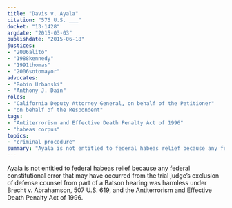 ```yaml
---
title: "Davis v. Ayala"
citation: "576 U.S. ___"
docket: "13-1428"
argdate: "2015-03-03"
publishdate: "2015-06-18"
justices:
- "2006alito"
- "1988kennedy"
- "1991thomas"
- "2006sotomayor"
advocates:
- "Robin Urbanski"
- "Anthony J. Dain"
roles:
- "California Deputy Attorney General, on behalf of the Petitioner"
- "on behalf of the Respondent"
tags:
- "Antiterrorism and Effective Death Penalty Act of 1996"
- "habeas corpus"
topics:
- "criminal procedure"
summary: "Ayala is not entitled to federal habeas relief because any federal constitutional error that may have occurred from the trial judge’s exclusion of defense counsel from part of a Batson hearing was harmless under Brecht v. Abrahamson, 507 U.S. 619, and the Antiterrorism and Effective Death Penalty Act of 1996."
---
```

Ayala is not entitled to federal habeas relief because any federal constitutional error that may have occurred from the trial judge’s exclusion of defense counsel from part of a Batson hearing was harmless under Brecht v. Abrahamson, 507 U.S. 619, and the Antiterrorism and Effective Death Penalty Act of 1996.